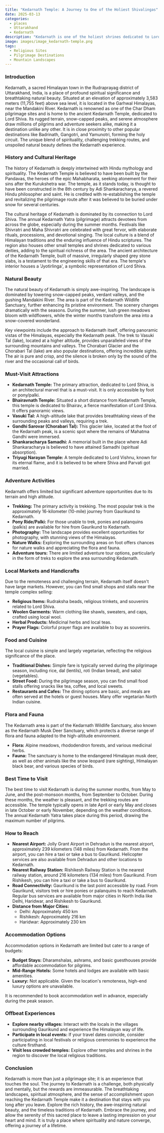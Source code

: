```yaml
---
title: "Kedarnath Temple: A Journey to One of the Holiest Shivalingas"
date: 2025-03-13
categories:
  - places
  - Uttarakhand
  - Kedarnath
description: "Kedarnath is one of the holiest shrines dedicated to Lord Shiva, located in the upper reaches of the Himalayas. It is part of the Chota Char Dham pilgrimage circuit and attracts thousands of pilgrims and tourists each year. The Kedarnath Temple is situated at an altitude of 3,584 meters (11,762 feet) above sea level, surrounded by snow-capped peaks and lush valleys."
image: images/image_kedarnath-temple.png
tags: 
  - Religious Sites
  - Pilgrimage Destinations
  - Mountain Landscapes
---
```



### **Introduction**

Kedarnath, a sacred Himalayan town in the Rudraprayag district of Uttarakhand, India, is a place of profound spiritual significance and breathtaking natural beauty. Situated at an elevation of approximately 3,583 meters (11,755 feet) above sea level, it is located in the Garhwal Himalayas, near the Mandakini River. Kedarnath is renowned as one of the Char Dham pilgrimage sites and is home to the ancient Kedarnath Temple, dedicated to Lord Shiva. Its rugged terrain, snow-capped peaks, and serene atmosphere draw millions of pilgrims and adventure seekers alike, making it a destination unlike any other. It is in close proximity to other popular destinations like Badrinath, Gangotri, and Yamunotri, forming the holy circuit. The unique blend of spirituality, challenging trekking routes, and unspoiled natural beauty defines the Kedarnath experience.



### **History and Cultural Heritage**

The history of Kedarnath is deeply intertwined with Hindu mythology and spirituality. The Kedarnath Temple is believed to have been built by the Pandavas, the heroes of the epic Mahabharata, seeking atonement for their sins after the Kurukshetra war. The temple, as it stands today, is thought to have been constructed in the 8th century by Adi Shankaracharya, a revered Hindu philosopher and saint. He is credited with re-establishing the temple and revitalizing the pilgrimage route after it was believed to be buried under snow for several centuries.

The cultural heritage of Kedarnath is dominated by its connection to Lord Shiva. The annual Kedarnath Yatra (pilgrimage) attracts devotees from across the globe, especially during the summer months. Festivals like Shivratri and Maha Shivratri are celebrated with great fervor, with elaborate rituals, processions, and devotional singing. The local culture is a blend of Himalayan traditions and the enduring influence of Hindu scriptures. The region also houses other small temples and shrines dedicated to various deities, adding to the spiritual richness of the area. The ancient architecture of the Kedarnath Temple, built of massive, irregularly shaped grey stone slabs, is a testament to the engineering skills of that era. The temple's interior houses a 'Jyotirlinga', a symbolic representation of Lord Shiva.



### **Natural Beauty**

The natural beauty of Kedarnath is simply awe-inspiring. The landscape is dominated by towering snow-capped peaks, verdant valleys, and the gushing Mandakini River. The area is part of the Kedarnath Wildlife Sanctuary, further enhancing its pristine environment. The scenery changes dramatically with the seasons. During the summer, lush green meadows bloom with wildflowers, while the winter months transform the area into a snow-covered wonderland.

Key viewpoints include the approach to Kedarnath itself, offering panoramic vistas of the Himalayas, especially the Kedarnath peak. The trek to Vasuki Tal (lake), located at a higher altitude, provides unparalleled views of the surrounding mountains and valleys. The Chorabari Glacier and the Chorabari Tal (lake) are also popular destinations, offering incredible sights. The air is pure and crisp, and the silence is broken only by the sound of the river and the occasional call of birds.



### **Must-Visit Attractions**

*   **Kedarnath Temple:** The primary attraction, dedicated to Lord Shiva, is an architectural marvel that is a must-visit. It is only accessible by foot or pony/palki.
*   **Bhairavnath Temple:** Situated a short distance from Kedarnath Temple, this temple is dedicated to Bhairav, a fierce manifestation of Lord Shiva. It offers panoramic views.
*   **Vasuki Tal:** A high-altitude lake that provides breathtaking views of the surrounding peaks and valleys, requiring a trek.
*   **Gandhi Sarovar (Chorabari Tal):** This glacier lake, located at the foot of the Kedarnath peak, is a scenic spot where the remains of Mahatma Gandhi were immersed.
*   **Shankaracharya Samadhi:** A memorial built in the place where Adi Shankaracharya is believed to have attained Samadhi (spiritual absorption).
*   **Triyugi Narayan Temple:** A temple dedicated to Lord Vishnu, known for its eternal flame, and it is believed to be where Shiva and Parvati got married.



### **Adventure Activities**

Kedarnath offers limited but significant adventure opportunities due to its terrain and high altitude.

*   **Trekking:** The primary activity is trekking. The most popular trek is the approximately 16-kilometer (10-mile) journey from Gaurikund to Kedarnath.
*   **Pony Ride/Palki:** For those unable to trek, ponies and palanquins (palkis) are available for hire from Gaurikund to Kedarnath.
*   **Photography:** The landscape provides excellent opportunities for photography, with stunning views of the Himalayas.
*   **Nature Walks:** Exploring the surrounding areas on foot offers chances for nature walks and appreciating the flora and fauna.
*   **Adventure tours:** There are limited adventure tour options, particularly in the form of treks to explore the area surrounding Kedarnath.



### **Local Markets and Handicrafts**

Due to the remoteness and challenging terrain, Kedarnath itself doesn't have large markets. However, you can find small shops and stalls near the temple complex selling:

*   **Religious Items:** Rudraksha beads, religious trinkets, and souvenirs related to Lord Shiva.
*   **Woolen Garments:** Warm clothing like shawls, sweaters, and caps, crafted using local wool.
*   **Herbal Products:** Medicinal herbs and local teas.
*   **Prayer Flags:** Colorful prayer flags are available to buy as souvenirs.



### **Food and Cuisine**

The local cuisine is simple and largely vegetarian, reflecting the religious significance of the place.

*   **Traditional Dishes:** Simple fare is typically served during the pilgrimage season, including rice, dal (lentils), roti (Indian bread), and sabzi (vegetables).
*   **Street Food:** During the pilgrimage season, you can find small food stalls offering snacks like tea, coffee, and local sweets.
*   **Restaurants and Cafes:** The dining options are basic, and meals are often served at the hotels or guest houses. Many offer vegetarian North Indian cuisine.



### **Flora and Fauna**

The Kedarnath area is part of the Kedarnath Wildlife Sanctuary, also known as the Kedarnath Musk Deer Sanctuary, which protects a diverse range of flora and fauna adapted to the high-altitude environment.

*   **Flora:** Alpine meadows, rhododendron forests, and various medicinal herbs.
*   **Fauna:** The sanctuary is home to the endangered Himalayan musk deer, as well as other animals like the snow leopard (rare sighting), Himalayan black bear, and various species of birds.



### **Best Time to Visit**

The best time to visit Kedarnath is during the summer months, from May to June, and the post-monsoon months, from September to October. During these months, the weather is pleasant, and the trekking routes are accessible. The temple typically opens in late April or early May and closes in late October or early November, depending on the weather conditions. The annual Kedarnath Yatra takes place during this period, drawing the maximum number of pilgrims.

### **How to Reach**

*   **Nearest Airport:** Jolly Grant Airport in Dehradun is the nearest airport, approximately 239 kilometers (148 miles) from Kedarnath. From the airport, you can hire a taxi or take a bus to Gaurikund. Helicopter services are also available from Dehradun and other locations to Kedarnath.
*   **Nearest Railway Station:** Rishikesh Railway Station is the nearest railway station, around 216 kilometers (134 miles) from Gaurikund. From Rishikesh, you can hire a taxi or take a bus to Gaurikund.
*   **Road Connectivity:** Gaurikund is the last point accessible by road. From Gaurikund, visitors trek or hire ponies or palanquins to reach Kedarnath. Regular bus services are available from major cities in North India like Delhi, Haridwar, and Rishikesh to Gaurikund.
*   **Distance from Major Cities:**
    *   Delhi: Approximately 450 km
    *   Rishikesh: Approximately 216 km
    *   Haridwar: Approximately 230 km

### **Accommodation Options**

Accommodation options in Kedarnath are limited but cater to a range of budgets:

*   **Budget Stays:** Dharamshalas, ashrams, and basic guesthouses provide affordable accommodation for pilgrims.
*   **Mid-Range Hotels:** Some hotels and lodges are available with basic amenities.
*   **Luxury:** Not applicable. Given the location's remoteness, high-end luxury options are unavailable.

It is recommended to book accommodation well in advance, especially during the peak season.

### **Offbeat Experiences**

*   **Explore nearby villages:** Interact with the locals in the villages surrounding Gaurikund and experience the Himalayan way of life.
*   **Participate in local events:** If your travel dates coincide, consider participating in local festivals or religious ceremonies to experience the culture firsthand.
*   **Visit less crowded temples:** Explore other temples and shrines in the region to discover the local religious traditions.



### **Conclusion**

Kedarnath is more than just a pilgrimage site; it is an experience that touches the soul. The journey to Kedarnath is a challenge, both physically and mentally, but the rewards are immeasurable. The breathtaking landscapes, spiritual atmosphere, and the sense of accomplishment upon reaching the Kedarnath Temple make it a destination that stays with you long after you leave. Explore the rich history, the awe-inspiring natural beauty, and the timeless traditions of Kedarnath. Embrace the journey, and allow the serenity of this sacred place to leave a lasting impression on your heart and mind. It is truly a place where spirituality and nature converge, offering a journey of a lifetime.


